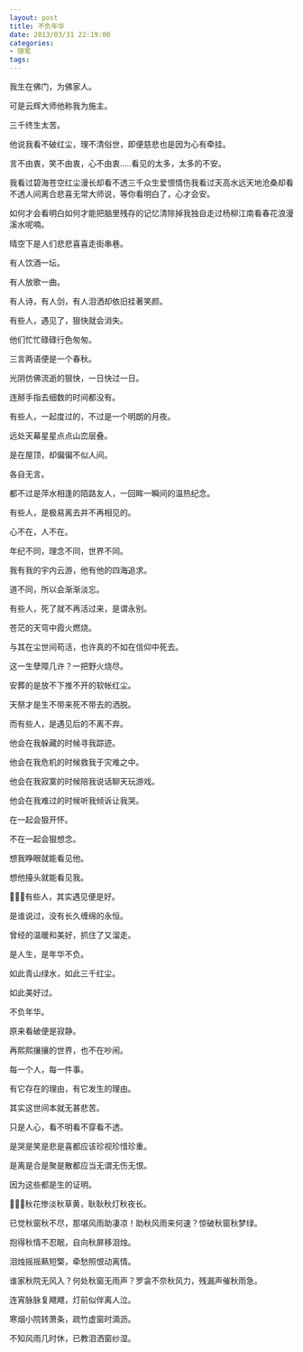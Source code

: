 ```yaml
---
layout: post
title: 不负年华
date: 2013/03/31 22:19:00
categories: 
- 随笔
tags: 
---
```


我生在佛门，为佛家人。

可是云辉大师他称我为施主。

三千终生太苦。

他说我看不破红尘，理不清俗世，即便慈悲也是因为心有牵挂。

言不由衷，笑不由衷，心不由衷.....看见的太多，太多的不安。

我看过碧海苍空红尘漫长却看不透三千众生爱恨情伤我看过天高水远天地沧桑却看不透人间离合悲喜无常大师说，等你看明白了，心才会安。

如何才会看明白如何才能把脑里残存的记忆清除掉我独自走过杨柳江南看春花浪漫溪水呢喃。

晴空下是人们悲悲喜喜走街串巷。

有人饮酒一坛。

有人放歌一曲。

有人诗，有人剑，有人泪洒却依旧挂著笑颜。

有些人，遇见了，狠快就会消失。

他们忙忙碌碌行色匆匆。

三言两语便是一个春秋。

光阴仿佛流逝的狠快，一日快过一日。

连掰手指去细数的时间都没有。

有些人，一起度过的，不过是一个明朗的月夜。

远处天幕星星点点山峦层叠。

是在屋顶，却偏偏不似人间。

各自无言。

都不过是萍水相逢的陌路友人，一回眸一瞬间的温热纪念。

有些人，是极易离去并不再相见的。

心不在，人不在。

年纪不同，理念不同，世界不同。

我有我的宇内云游，他有他的四海追求。

道不同，所以会渐渐淡忘。

有些人，死了就不再活过来，是谓永别。

苍茫的天穹中霞火燃烧。

与其在尘世间苟活，也许真的不如在信仰中死去。

这一生孽障几许？一把野火烧尽。

安葬的是放不下推不开的软帐红尘。

天祭才是生不带来死不带去的洒脱。

而有些人，是遇见后的不离不弃。

他会在我躲藏的时候寻我踪迹。

他会在我危机的时候救我于灾难之中。

他会在我寂寞的时候陪我说话聊天玩游戏。

他会在我难过的时候听我倾诉让我哭。

在一起会狠开怀。

不在一起会狠想念。

想我睁眼就能看见他。

想他擡头就能看见我。

有些人，其实遇见便是好。

是谁说过，没有长久缠绵的永恒。

曾经的温暖和美好，抓住了又溜走。

是人生，是年华不负。

如此青山绿水，如此三千红尘。

如此美好过。

不负年华。

原来看破便是寂静。

再熙熙攘攘的世界，也不在吵闹。

每一个人，每一件事。

有它存在的理由，有它发生的理由。

其实这世间本就无甚悲苦。

只是人心，看不明看不穿看不透。

是哭是笑是悲是喜都应该珍视珍惜珍重。

是离是合是聚是散都应当无谓无伤无恨。

因为这些都是生的证明。

秋花惨淡秋草黄，耿耿秋灯秋夜长。

已觉秋窗秋不尽，那堪风雨助凄凉！助秋风雨来何速？惊破秋窗秋梦绿。

抱得秋情不忍眠，自向秋屏移泪烛。

泪烛摇摇爇短檠，牵愁照恨动离情。

谁家秋院无风入？何处秋窗无雨声？罗衾不奈秋风力，残漏声催秋雨急。

连宵脉脉复飕飕，灯前似伴离人泣。

寒烟小院转萧条，疏竹虚窗时滴沥。

不知风雨几时休，已教泪洒窗纱湿。

